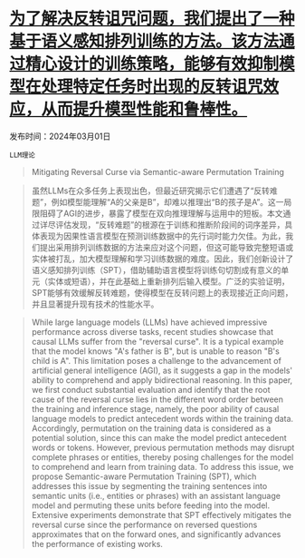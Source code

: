 # [为了解决反转诅咒问题，我们提出了一种基于语义感知排列训练的方法。该方法通过精心设计的训练策略，能够有效抑制模型在处理特定任务时出现的反转诅咒效应，从而提升模型性能和鲁棒性。](https://arxiv.org/abs/2403.00758)

发布时间：2024年03月01日

`LLM理论`

> Mitigating Reversal Curse via Semantic-aware Permutation Training

> 虽然LLMs在众多任务上表现出色，但最近研究揭示它们遭遇了“反转难题”，例如模型能理解“A的父亲是B”，却难以推理出“B的孩子是A”。这一局限阻碍了AGI的进步，暴露了模型在双向推理理解与运用中的短板。本文通过详尽评估发现，“反转难题”的根源在于训练和推断阶段间的词序差异，具体表现为因果性语言模型在预测训练数据中的先行词时能力欠佳。为此，我们提出采用排列训练数据的方法来应对这个问题，但这可能导致完整短语或实体被打乱，加大模型理解和学习训练数据的难度。因此，我们创新设计了语义感知排列训练（SPT），借助辅助语言模型将训练句切割成有意义的单元（实体或短语），并在此基础上重新排列后输入模型。广泛的实验证明，SPT能够有效缓解反转难题，使得模型在反转问题上的表现接近正向问题，并且显著提升现有技术的性能水平。

> While large language models (LLMs) have achieved impressive performance across diverse tasks, recent studies showcase that causal LLMs suffer from the "reversal curse". It is a typical example that the model knows "A's father is B", but is unable to reason "B's child is A". This limitation poses a challenge to the advancement of artificial general intelligence (AGI), as it suggests a gap in the models' ability to comprehend and apply bidirectional reasoning. In this paper, we first conduct substantial evaluation and identify that the root cause of the reversal curse lies in the different word order between the training and inference stage, namely, the poor ability of causal language models to predict antecedent words within the training data. Accordingly, permutation on the training data is considered as a potential solution, since this can make the model predict antecedent words or tokens. However, previous permutation methods may disrupt complete phrases or entities, thereby posing challenges for the model to comprehend and learn from training data. To address this issue, we propose Semantic-aware Permutation Training (SPT), which addresses this issue by segmenting the training sentences into semantic units (i.e., entities or phrases) with an assistant language model and permuting these units before feeding into the model. Extensive experiments demonstrate that SPT effectively mitigates the reversal curse since the performance on reversed questions approximates that on the forward ones, and significantly advances the performance of existing works.
